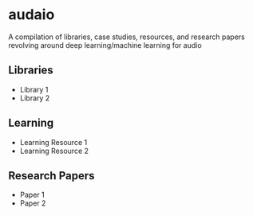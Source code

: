 # audaio
A compilation of libraries, case studies, resources, and research papers revolving around deep learning/machine learning for audio

## Libraries
- Library 1
- Library 2

## Learning
- Learning Resource 1
- Learning Resource 2

## Research Papers
- Paper 1
- Paper 2

